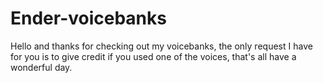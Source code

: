 # Ender-voicebanks
Hello and thanks for checking out my voicebanks, the only request I have for you is to give credit if you used one of the voices, that's all have a wonderful day.
